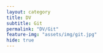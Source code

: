 ```yaml
---
layout: category
title: DV
subtitle: Git
permalink: "DV/Git"
feature-img: "assets/img/git.jpg"
hide: true
---
```

